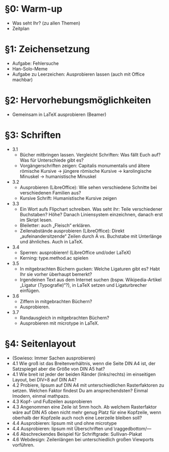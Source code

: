 # §0: Warm-up #
  * Was seht Ihr? (zu allen Themen)
  * Zeitplan
    
# §1: Zeichensetzung #
  * Aufgabe: Fehlersuche
  * Han-Solo-Meme
  * Aufgabe zu Leerzeichen: Ausprobieren lassen (auch mit Office machbar)
    
# §2: Hervorhebungsmöglichkeiten #
  * Gemeinsam in LaTeX ausprobieren (Beamer)

# §3: Schriften #
  * 3.1
      * Bücher mitbringen lassen.  Vergleicht Schriften: Was fällt
        Euch auf?  Was für Unterschiede gibt es?
      * Vorgängerschriften zeigen: Capitalis monumentalis und ältere
        römische Kursive → jüngere römische Kursive → karolingische
        Minuskel → humanistische Minuskel
  * 3.2
      * Ausprobieren (LibreOffice): Wie sehen verschiedene Schnitte
        bei verschiedenen Familien aus?
      * Kursive Schrift: Humanistische Kursive zeigen
  * 3.3
      * Ein Wort aufs Flipchart schreiben.  Was seht ihr: Teile
        verschiedener Buchstaben?  Höhe?  Danach Liniensystem
        einzeichnen, danach erst im Skript lesen.
      * Bleiletter: auch „Fleisch“ erklären.
      * Zeilenabstände ausprobieren (LibreOffice): Direkt
        „aufeinandersitzende“ Zeilen durch Á vs. Buchstabe mit
        Unterlänge und ähnliches.  Auch in LaTeX.
  * 3.4
      * Sperren: ausprobieren!  (LibreOffice und/oder LaTeX)
      * Kerning: type.method.ac spielen
  * 3.5 
      * In mitgebrachten Büchern gucken: Welche Ligaturen gibt es?
        Habt Ihr sie vorher überhaupt bemerkt?
      * Irgendeinen Text aus dem Internet suchen
        (bspw. Wikipedia-Artikel „Ligatur (Typografie)“?), in LaTeX
        setzen und Ligaturbrecher einfügen.
  * 3.6
      * Ziffern in mitgebrachten Büchern?
      * Ausprobieren.
  * 3.7
      * Randausgleich in mitgebrachten Büchern?
      * Ausprobieren mit microtype in LaTeX.

# §4: Seitenlayout #
  * (Sowieso: Immer Sachen ausprobieren)
  * 4.1 Wie groß ist das Breitenverhältnis, wenn die Seite DIN A4 ist,
        der Satzspiegel aber die Größe von DIN A5 hat?
  * 4.1 Wie breit ist jeder der beiden Ränder (links/rechts) im einseitigen Layout,
        bei DIV=8 auf DIN A4?
  * 4.2 Probiere, lipsum auf DIN A4 mit unterschiedlichen Rasterfaktoren zu setzen.
        Welchen Faktor findest Du am ansprechendsten? Einmal lmodern, einmal mathpazo.
  * 4.3 Kopf- und Fußzeilen ausprobieren
  * 4.3 Angenommen eine Zeile ist 5mm hoch. Ab welchem Rasterfaktor wäre
        auf DIN A5 oben nicht mehr genug Platz für eine Kopfzeile, wenn oberhalb
        der Kopfzeile auch noch eine Leerzeile bleiben soll?
  * 4.4 Ausprobieren: lipsum mit und ohne microtype
  * 4.4 Ausprobieren: lipsum mit Überschriften und \raggedbottom/—
  * 4.6 Abschreckendes Beispiel für Schriftgrade: Sullivan-Plakat
  * 4.6 Webdesign: Zeilenlängen bei unterschiedlich großen Viewports vorführen.

